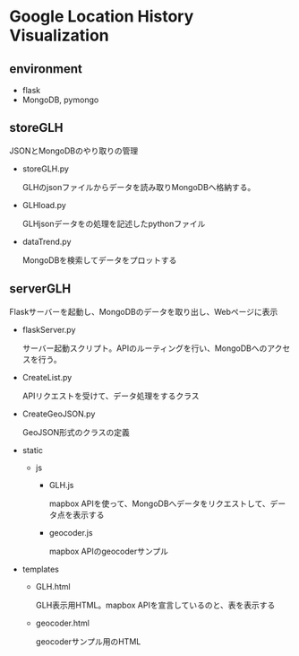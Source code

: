 # Google Location History Visualization

## environment
- flask
- MongoDB, pymongo


## storeGLH
JSONとMongoDBのやり取りの管理
- storeGLH.py

    GLHのjsonファイルからデータを読み取りMongoDBへ格納する。
- GLHload.py

    GLHjsonデータをの処理を記述したpythonファイル
- dataTrend.py

    MongoDBを検索してデータをプロットする

## serverGLH
Flaskサーバーを起動し、MongoDBのデータを取り出し、Webページに表示
- flaskServer.py

    サーバー起動スクリプト。APIのルーティングを行い、MongoDBへのアクセスを行う。
- CreateList.py

    APIリクエストを受けて、データ処理をするクラス
- CreateGeoJSON.py

    GeoJSON形式のクラスの定義
- static
    - js
        - GLH.js

            mapbox APIを使って、MongoDBへデータをリクエストして、データ点を表示する
        - geocoder.js

            mapbox APIのgeocoderサンプル
- templates
    - GLH.html

        GLH表示用HTML。mapbox APIを宣言しているのと、表を表示する
    - geocoder.html

        geocoderサンプル用のHTML